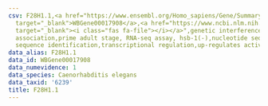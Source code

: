 ```yaml
---
csv: F28H1.1,<a href="https://www.ensembl.org/Homo_sapiens/Gene/Summary?db=core;g=WBGene00017908"
  target="_blank">WBGene00017908</a>,<a href="https://www.ncbi.nlm.nih.gov/pubmed/30894454"
  target="_blank"><i class="fas fa-file"></i></a>",genetic interference,functional
  association,prime adult stage, RNA-seq assay, hsb-1(-),nucleotide sequence identification,nucleotide
  sequence identification,transcriptional regulation,up-regulates activity
data_alias: F28H1.1
data_id: WBGene00017908
data_numevidence: 1
data_species: Caenorhabditis elegans
data_taxid: '6239'
title: F28H1.1
---
```

